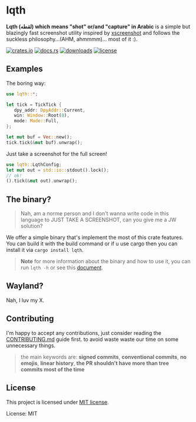 # lqth

**Lqth (لقطه) which means "shot" or/and "capture" in Arabic** is a simple but blazingly fast screenshot utility
inspired by [xscreenshot](https://git.codemadness.org/xscreenshot) and follows the suckless philosophy...(AHM, ahmmmm)... most of it :).

[![crates.io](https://img.shields.io/crates/v/lqth.svg)](https://crates.io/crates/lqth)
[![docs.rs](https://docs.rs/lqth/badge.svg)](https://docs.rs/lqth)
[![downloads](https://img.shields.io/crates/d/lqth.svg)](https://crates.io/crates/lqth)
[![license](https://img.shields.io/crates/l/lqth.svg)](https://github.com/0x61nas/lqth/blob/aurora/LICENSE)

## Examples
The boring way:
```rust
use lqth::*;

let tick = TickTick {
   dpy_addr: DpyAddr::Current,
   win: Window::Root(0),
   mode: Mode::Full,
};

let mut buf = Vec::new();
tick.tick(&mut buf).unwrap();
```

Just take a screenshot for the full screen!
```rust
use lqth::LqthConfig;
let mut out = std::io::stdout().lock();
// ok!
().tick(&mut out).unwrap();
```

## The  binary?
> Nah, am a norme person and I don't wanna write code in this language to JUST TAKE A SCREENSHOT, can you give me a JW solution?

We offer a simple binary that's implement the most of this crate features. You can build it with the build command or if u use cargo then you can install it via `cargo install lqth`.

> **Note** for more information about the binary and how to use it, you can run `lqth -h` or see this [document](./docs/bin.md).

## Wayland?
Nah, I luv my X.


## Contributing
I'm happy to accept any contributions, just consider reading the [CONTRIBUTING.md](https://github.com/0x61nas/lqth/blob/aurora/CONTRIBUTING.md) guide first. to avoid waste waste our time on some unnecessary things.

> the main keywords are: **signed commits**, **conventional commits**, **no emojis**, **linear history**, **the PR shouldn't have more than tree commits most of the time**

## License
This project is licensed under [MIT license][mit].

[mit]: https://github.com/0x61nas/lqth/blob/aurora/LICENSE



License: MIT
